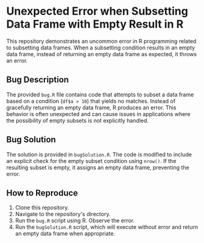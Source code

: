 # Unexpected Error when Subsetting Data Frame with Empty Result in R

This repository demonstrates an uncommon error in R programming related to subsetting data frames. When a subsetting condition results in an empty data frame, instead of returning an empty data frame as expected, it throws an error.

## Bug Description
The provided `bug.R` file contains code that attempts to subset a data frame based on a condition (`df$a > 10`) that yields no matches. Instead of gracefully returning an empty data frame, R produces an error. This behavior is often unexpected and can cause issues in applications where the possibility of empty subsets is not explicitly handled.

## Bug Solution
The solution is provided in `bugSolution.R`. The code is modified to include an explicit check for the empty subset condition using `nrow()`.  If the resulting subset is empty, it assigns an empty data frame, preventing the error.

## How to Reproduce
1. Clone this repository.
2. Navigate to the repository's directory.
3. Run the `bug.R` script using R. Observe the error.
4. Run the `bugSolution.R` script, which will execute without error and return an empty data frame when appropriate.
